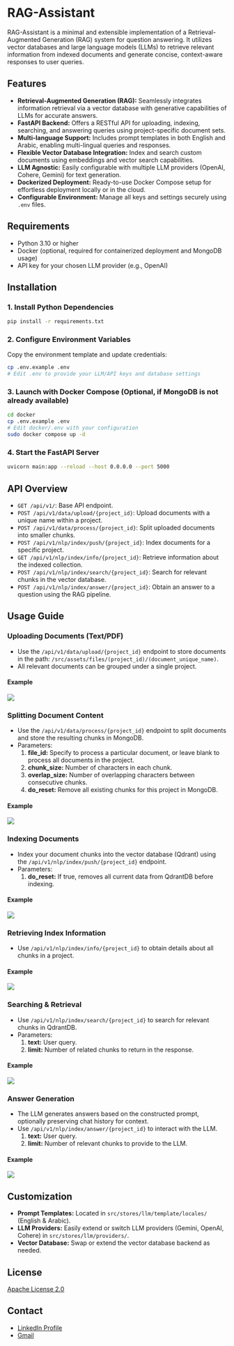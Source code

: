 # RAG-Assistant

RAG-Assistant is a minimal and extensible implementation of a Retrieval-Augmented Generation (RAG) system for question answering. It utilizes vector databases and large language models (LLMs) to retrieve relevant information from indexed documents and generate concise, context-aware responses to user queries.

## Features

- **Retrieval-Augmented Generation (RAG):** Seamlessly integrates information retrieval via a vector database with generative capabilities of LLMs for accurate answers.
- **FastAPI Backend:** Offers a RESTful API for uploading, indexing, searching, and answering queries using project-specific document sets.
- **Multi-language Support:** Includes prompt templates in both English and Arabic, enabling multi-lingual queries and responses.
- **Flexible Vector Database Integration:** Index and search custom documents using embeddings and vector search capabilities.
- **LLM Agnostic:** Easily configurable with multiple LLM providers (OpenAI, Cohere, Gemini) for text generation.
- **Dockerized Deployment:** Ready-to-use Docker Compose setup for effortless deployment locally or in the cloud.
- **Configurable Environment:** Manage all keys and settings securely using `.env` files.

## Requirements

- Python 3.10 or higher
- Docker (optional, required for containerized deployment and MongoDB usage)
- API key for your chosen LLM provider (e.g., OpenAI)

## Installation

### 1. Install Python Dependencies

```bash
pip install -r requirements.txt
```

### 2. Configure Environment Variables

Copy the environment template and update credentials:
```bash
cp .env.example .env
# Edit .env to provide your LLM/API keys and database settings
```

### 3. Launch with Docker Compose (Optional, if MongoDB is not already available)

```bash
cd docker
cp .env.example .env
# Edit docker/.env with your configuration
sudo docker compose up -d
```

### 4. Start the FastAPI Server

```bash
uvicorn main:app --reload --host 0.0.0.0 --port 5000
```

## API Overview

- `GET /api/v1/`: Base API endpoint.
- `POST /api/v1/data/upload/{project_id}`: Upload documents with a unique name within a project.
- `POST /api/v1/data/process/{project_id}`: Split uploaded documents into smaller chunks.
- `POST /api/v1/nlp/index/push/{project_id}`: Index documents for a specific project.
- `GET /api/v1/nlp/index/info/{project_id}`: Retrieve information about the indexed collection.
- `POST /api/v1/nlp/index/search/{project_id}`: Search for relevant chunks in the vector database.
- `POST /api/v1/nlp/index/answer/{project_id}`: Obtain an answer to a question using the RAG pipeline.

## Usage Guide

### **Uploading Documents (Text/PDF)**
- Use the `/api/v1/data/upload/{project_id}` endpoint to store documents in the path: `/src/assets/files/(project_id)/(document_unique_name)`.
- All relevant documents can be grouped under a single project.
#### **Example**    
![](/images/UPLOAD.png)

### **Splitting Document Content**
- Use the `/api/v1/data/process/{project_id}` endpoint to split documents and store the resulting chunks in MongoDB.
- Parameters:
    1. **file_id:** Specify to process a particular document, or leave blank to process all documents in the project.
    2. **chunk_size:** Number of characters in each chunk.
    3. **overlap_size:** Number of overlapping characters between consecutive chunks.
    4. **do_reset:** Remove all existing chunks for this project in MongoDB.
#### **Example**    
![](/images/PROCESS.png)

### **Indexing Documents**
- Index your document chunks into the vector database (Qdrant) using the `/api/v1/nlp/index/push/{project_id}` endpoint.
- Parameters:
    1. **do_reset:** If true, removes all current data from QdrantDB before indexing.
#### **Example**    
![](/images/PUSH.png)

### **Retrieving Index Information**
- Use `/api/v1/nlp/index/info/{project_id}` to obtain details about all chunks in a project.
#### **Example**    
![](/images/INFO.png)

### **Searching & Retrieval**
- Use `/api/v1/nlp/index/search/{project_id}` to search for relevant chunks in QdrantDB.
- Parameters:
    1. **text:** User query.
    2. **limit:** Number of related chunks to return in the response.
#### **Example**    
![](/images/SEARCH.png)

### **Answer Generation**
- The LLM generates answers based on the constructed prompt, optionally preserving chat history for context.
- Use `/api/v1/nlp/index/answer/{project_id}` to interact with the LLM.
    1. **text:** User query.
    2. **limit:** Number of relevant chunks to provide to the LLM.
#### **Example**    
![](/images/ANSWER.png)

## Customization

- **Prompt Templates:** Located in `src/stores/llm/template/locales/` (English & Arabic).
- **LLM Providers:** Easily extend or switch LLM providers (Gemini, OpenAI, Cohere) in `src/stores/llm/providers/`.
- **Vector Database:** Swap or extend the vector database backend as needed.

## License

[Apache License 2.0](LICENSE)

## Contact

- [LinkedIn Profile](https://www.linkedin.com/in/ahmed-ayman-25a9b2248/)
- [Gmail](mailto:ai388981@gmail.com)
